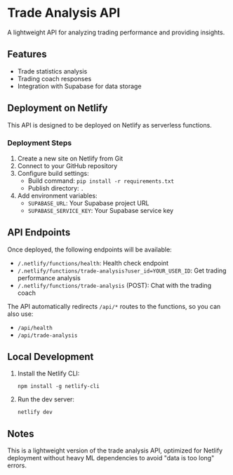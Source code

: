 # Trade Analysis API

A lightweight API for analyzing trading performance and providing insights.

## Features

- Trade statistics analysis
- Trading coach responses
- Integration with Supabase for data storage

## Deployment on Netlify

This API is designed to be deployed on Netlify as serverless functions.

### Deployment Steps

1. Create a new site on Netlify from Git
2. Connect to your GitHub repository
3. Configure build settings:
   - Build command: `pip install -r requirements.txt`
   - Publish directory: `.`
4. Add environment variables:
   - `SUPABASE_URL`: Your Supabase project URL
   - `SUPABASE_SERVICE_KEY`: Your Supabase service key

## API Endpoints

Once deployed, the following endpoints will be available:

- `/.netlify/functions/health`: Health check endpoint
- `/.netlify/functions/trade-analysis?user_id=YOUR_USER_ID`: Get trading performance analysis
- `/.netlify/functions/trade-analysis` (POST): Chat with the trading coach

The API automatically redirects `/api/*` routes to the functions, so you can also use:

- `/api/health`
- `/api/trade-analysis`

## Local Development

1. Install the Netlify CLI:
   ```
   npm install -g netlify-cli
   ```

2. Run the dev server:
   ```
   netlify dev
   ```

## Notes

This is a lightweight version of the trade analysis API, optimized for Netlify deployment without heavy ML dependencies to avoid "data is too long" errors. 